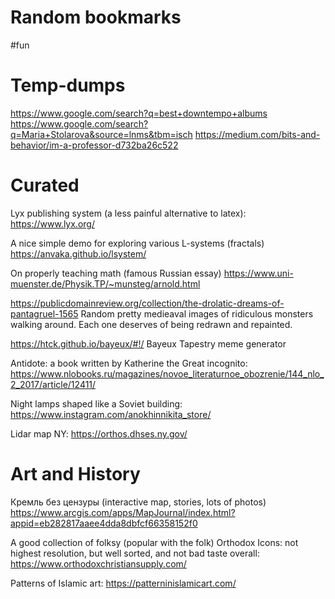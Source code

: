 # Random bookmarks

#fun

# Temp-dumps

https://www.google.com/search?q=best+downtempo+albums
https://www.google.com/search?q=Maria+Stolarova&source=lnms&tbm=isch
https://medium.com/bits-and-behavior/im-a-professor-d732ba26c522

# Curated

Lyx publishing system (a less painful alternative to latex):
https://www.lyx.org/

A nice simple demo for exploring various L-systems (fractals)
https://anvaka.github.io/lsystem/

On properly teaching math (famous Russian essay)
https://www.uni-muenster.de/Physik.TP/~munsteg/arnold.html

https://publicdomainreview.org/collection/the-drolatic-dreams-of-pantagruel-1565
Random pretty medieaval images of ridiculous monsters walking around. Each one deserves of being redrawn and repainted.

https://htck.github.io/bayeux/#!/
Bayeux Tapestry meme generator

Antidote: a book written by Katherine the Great incognito:
https://www.nlobooks.ru/magazines/novoe_literaturnoe_obozrenie/144_nlo_2_2017/article/12411/

Night lamps shaped like a Soviet building:
https://www.instagram.com/anokhinnikita_store/

Lidar map NY:
https://orthos.dhses.ny.gov/

# Art and History

Кремль без цензуры (interactive map, stories, lots of photos)
https://www.arcgis.com/apps/MapJournal/index.html?appid=eb282817aaee4dda8dbfcf66358152f0

A good collection of folksy (popular with the folk) Orthodox Icons: not highest resolution, but well sorted, and not bad taste overall:
https://www.orthodoxchristiansupply.com/

Patterns of Islamic art:
https://patterninislamicart.com/